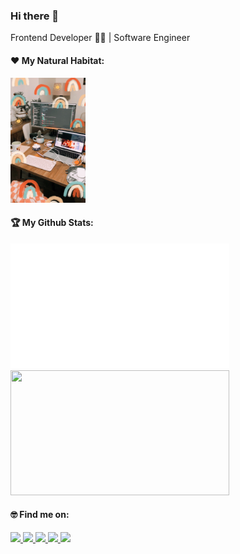 ### Hi there 👋

Frontend Developer  👩‍💻  | Software Engineer

#### ❤ My Natural Habitat:
<p align="left">
    <img height="200em" width="120em" src="https://raw.githubusercontent.com/edanurascii/edanurascii/main/images/natural.jpg" width="400px"/>
</p>

#### 🏆 My Github Stats:
<p align="left">
    <a href="https://github.com/edanurascii">
      <img height="200em" width="350em" src="https://github.com/edanurascii/github-stats/blob/master/generated/overview.svg" />    
      <img height="200em" width="350em" src="https://github-readme-stats-eight-theta.vercel.app/api/top-langs/?username=edanurascii&langs_count=8&theme=radical"/>
    </a>
</p>

#### 🤓 Find me on:
<p align="left">
  <a target="_blank" href="https://www.linkedin.com/in/fatma-edanur-asci">
    <img src="https://img.shields.io/badge/-LinkedIn-0077B5?style=for-the-badge&logo=Linkedin&logoColor=white"></img>
  </a>
  <a target="_blank" href="mailto:edanurascii@gmail.com">
    <img src="https://img.shields.io/badge/-Gmail-D14836?style=for-the-badge&logo=Gmail&logoColor=white"></img>
  </a>
  <a target="_blank" href="https://medium.com/@edanurascii">
    <img src="https://img.shields.io/badge/-Medium-12100E?style=for-the-badge&logo=Medium&logoColor=white"></img>
  </a>
  <a target="_blank" href="https://twitter.com/asciedanur">
    <img src="https://img.shields.io/badge/-Twitter-1DA1F2?style=for-the-badge&logo=Twitter&logoColor=white"></img>
  </a>
  <a target="_blank" href="https://open.spotify.com/user/edanurascii-4">
    <img src="https://img.shields.io/badge/-Spotify-000000?style=for-the-badge&logo=Spotify&logoColor=1DB954"></img>
  </a>
</p>
